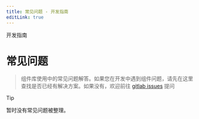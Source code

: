 ```yaml
---
title: 常见问题 - 开发指南
editLink: true
---
```


<ap-breadcrumb>
  <ap-breadcrumb-item>开发指南</ap-breadcrumb-item>
</ap-breadcrumb>

# 常见问题

> 组件库使用中的常见问题解答。如果您在开发中遇到组件问题，请先在这里查找是否已经有解决方案。如果没有，欢迎前往 [gitlab issues](https://github.com/offontime/ApronDesign/issues) 提问

> [!TIP]
> 暂时没有常见问题被整理。


